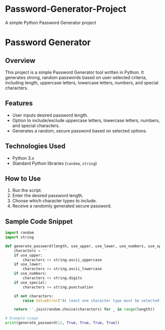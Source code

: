 # Password-Generator-Project
A simple Python Password Generator project
# Password Generator

## Overview
This project is a simple Password Generator tool written in Python. It generates strong, random passwords based on user-selected criteria, including length, uppercase letters, lowercase letters, numbers, and special characters.

## Features
- User inputs desired password length.
- Option to include/exclude uppercase letters, lowercase letters, numbers, and special characters.
- Generates a random, secure password based on selected options.

## Technologies Used
- Python 3.x
- Standard Python libraries (`random`, `string`)

## How to Use
1. Run the script.
2. Enter the desired password length.
3. Choose which character types to include.
4. Receive a randomly generated secure password.

## Sample Code Snippet
```python
import random
import string

def generate_password(length, use_upper, use_lower, use_numbers, use_special):
    characters = ''
    if use_upper:
        characters += string.ascii_uppercase
    if use_lower:
        characters += string.ascii_lowercase
    if use_numbers:
        characters += string.digits
    if use_special:
        characters += string.punctuation

    if not characters:
        raise ValueError("At least one character type must be selected")

    return ''.join(random.choice(characters) for _ in range(length))

# Example usage
print(generate_password(12, True, True, True, True))
